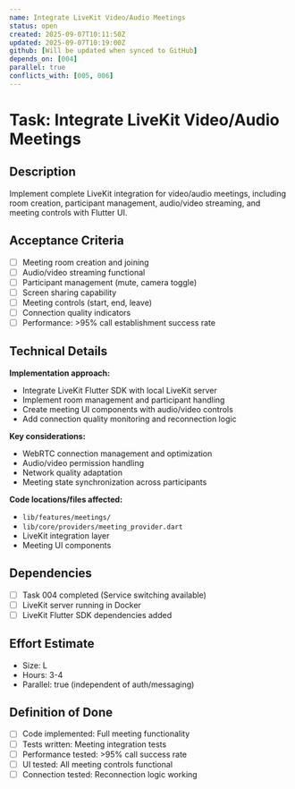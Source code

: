 ```yaml
---
name: Integrate LiveKit Video/Audio Meetings
status: open
created: 2025-09-07T10:11:50Z
updated: 2025-09-07T10:19:00Z
github: [Will be updated when synced to GitHub]
depends_on: [004]
parallel: true
conflicts_with: [005, 006]
---
```


# Task: Integrate LiveKit Video/Audio Meetings

## Description
Implement complete LiveKit integration for video/audio meetings, including room creation, participant management, audio/video streaming, and meeting controls with Flutter UI.

## Acceptance Criteria
- [ ] Meeting room creation and joining
- [ ] Audio/video streaming functional
- [ ] Participant management (mute, camera toggle)
- [ ] Screen sharing capability
- [ ] Meeting controls (start, end, leave)
- [ ] Connection quality indicators
- [ ] Performance: >95% call establishment success rate

## Technical Details
**Implementation approach:**
- Integrate LiveKit Flutter SDK with local LiveKit server
- Implement room management and participant handling
- Create meeting UI components with audio/video controls
- Add connection quality monitoring and reconnection logic

**Key considerations:**
- WebRTC connection management and optimization
- Audio/video permission handling
- Network quality adaptation
- Meeting state synchronization across participants

**Code locations/files affected:**
- `lib/features/meetings/`
- `lib/core/providers/meeting_provider.dart`
- LiveKit integration layer
- Meeting UI components

## Dependencies
- [ ] Task 004 completed (Service switching available)
- [ ] LiveKit server running in Docker
- [ ] LiveKit Flutter SDK dependencies added

## Effort Estimate
- Size: L
- Hours: 3-4
- Parallel: true (independent of auth/messaging)

## Definition of Done
- [ ] Code implemented: Full meeting functionality
- [ ] Tests written: Meeting integration tests
- [ ] Performance tested: >95% call success rate
- [ ] UI tested: All meeting controls functional
- [ ] Connection tested: Reconnection logic working
